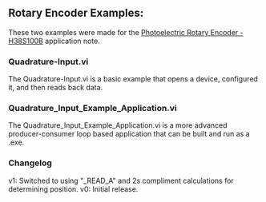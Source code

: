 ## Rotary Encoder Examples:

These two examples were made for the [Photoelectric Rotary Encoder - H38S100B](https://labjack.com/support/app-notes/digital-IO/photoelectric-rotary-encoder-H38S100B) application note.  


### Quadrature-Input.vi
The Quadrature-Input.vi is a basic example that opens a device, configured it, and then reads back data.

### Quadrature_Input_Example_Application.vi
The Quadrature_Input_Example_Application.vi is a more advanced producer-consumer loop based application that can be built and run as a .exe.

### Changelog
v1: Switched to using "_READ_A" and 2s compliment calculations for determining position.
v0: Initial release.